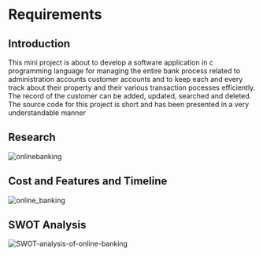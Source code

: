 # Requirements

## Introduction

This mini project is about to develop a software application in c programming language for managing the entire bank process related to administration accounts customer accounts and to keep each and every track about their property and their various transaction pocesses efficiently. The record of the customer can be added, updated, searched and deleted. The source code for this project is short and has been presented in a very understandable manner

## Research

![onlinebanking](https://user-images.githubusercontent.com/88921546/142402705-e0e90d6f-5800-4d3b-9911-60832533ec83.jpg)

## Cost and Features and Timeline

![online_banking](https://user-images.githubusercontent.com/88921546/142401410-3e7d615f-bbfe-4272-b6e5-5102b5807c53.jpg)

## SWOT Analysis

![SWOT-analysis-of-online-banking](https://user-images.githubusercontent.com/88921546/142402206-a2e79bfc-6409-4d0a-909f-6120c8c394ae.jpg)










